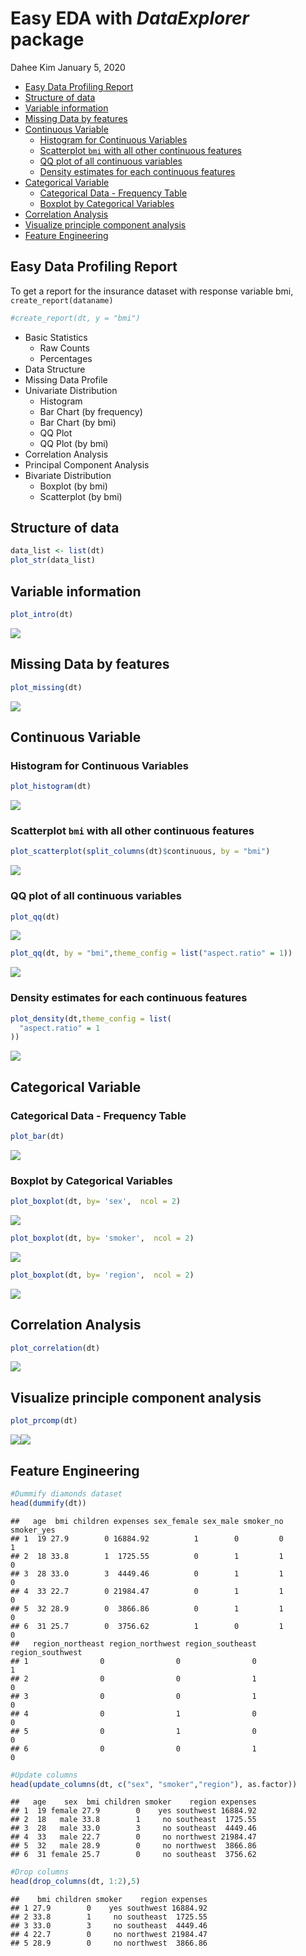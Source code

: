 Easy EDA with *DataExplorer* package
================
Dahee Kim
January 5, 2020

  - [Easy Data Profiling Report](#easy-data-profiling-report)
  - [Structure of data](#structure-of-data)
  - [Variable information](#variable-information)
  - [Missing Data by features](#missing-data-by-features)
  - [Continuous Variable](#continuous-variable)
      - [Histogram for Continuous
        Variables](#histogram-for-continuous-variables)
      - [Scatterplot `bmi` with all other continuous
        features](#scatterplot-bmi-with-all-other-continuous-features)
      - [QQ plot of all continuous
        variables](#qq-plot-of-all-continuous-variables)
      - [Density estimates for each continuous
        features](#density-estimates-for-each-continuous-features)
  - [Categorical Variable](#categorical-variable)
      - [Categorical Data - Frequency
        Table](#categorical-data---frequency-table)
      - [Boxplot by Categorical
        Variables](#boxplot-by-categorical-variables)
  - [Correlation Analysis](#correlation-analysis)
  - [Visualize principle component
    analysis](#visualize-principle-component-analysis)
  - [Feature Engineering](#feature-engineering)

## Easy Data Profiling Report

To get a report for the insurance dataset with response variable bmi,
`create_report(dataname)`

``` r
#create_report(dt, y = "bmi")
```

  - Basic Statistics
      - Raw Counts
      - Percentages
  - Data Structure
  - Missing Data Profile
  - Univariate Distribution
      - Histogram
      - Bar Chart (by frequency)
      - Bar Chart (by bmi)
      - QQ Plot
      - QQ Plot (by bmi)
  - Correlation Analysis
  - Principal Component Analysis
  - Bivariate Distribution
      - Boxplot (by bmi)
      - Scatterplot (by bmi)

## Structure of data

``` r
data_list <- list(dt)
plot_str(data_list)
```

## Variable information

``` r
plot_intro(dt)
```

![](EDA_files/figure-gfm/unnamed-chunk-4-1.png)<!-- -->

## Missing Data by features

``` r
plot_missing(dt)
```

![](EDA_files/figure-gfm/unnamed-chunk-5-1.png)<!-- -->

## Continuous Variable

### Histogram for Continuous Variables

``` r
plot_histogram(dt)
```

![](EDA_files/figure-gfm/unnamed-chunk-6-1.png)<!-- -->

### Scatterplot `bmi` with all other continuous features

``` r
plot_scatterplot(split_columns(dt)$continuous, by = "bmi")
```

![](EDA_files/figure-gfm/unnamed-chunk-7-1.png)<!-- -->

### QQ plot of all continuous variables

``` r
plot_qq(dt)
```

![](EDA_files/figure-gfm/unnamed-chunk-8-1.png)<!-- -->

``` r
plot_qq(dt, by = "bmi",theme_config = list("aspect.ratio" = 1))
```

![](EDA_files/figure-gfm/unnamed-chunk-8-2.png)<!-- -->

### Density estimates for each continuous features

``` r
plot_density(dt,theme_config = list(
  "aspect.ratio" = 1
))
```

![](EDA_files/figure-gfm/unnamed-chunk-9-1.png)<!-- -->

## Categorical Variable

### Categorical Data - Frequency Table

``` r
plot_bar(dt)
```

![](EDA_files/figure-gfm/unnamed-chunk-10-1.png)<!-- -->

### Boxplot by Categorical Variables

``` r
plot_boxplot(dt, by= 'sex',  ncol = 2)
```

![](EDA_files/figure-gfm/unnamed-chunk-11-1.png)<!-- -->

``` r
plot_boxplot(dt, by= 'smoker',  ncol = 2)
```

![](EDA_files/figure-gfm/unnamed-chunk-11-2.png)<!-- -->

``` r
plot_boxplot(dt, by= 'region',  ncol = 2)
```

![](EDA_files/figure-gfm/unnamed-chunk-11-3.png)<!-- -->

## Correlation Analysis

``` r
plot_correlation(dt)
```

![](EDA_files/figure-gfm/unnamed-chunk-12-1.png)<!-- -->

## Visualize principle component analysis

``` r
plot_prcomp(dt)
```

![](EDA_files/figure-gfm/unnamed-chunk-13-1.png)<!-- -->![](EDA_files/figure-gfm/unnamed-chunk-13-2.png)<!-- -->

## Feature Engineering

``` r
#Dummify diamonds dataset
head(dummify(dt))
```

    ##   age  bmi children expenses sex_female sex_male smoker_no smoker_yes
    ## 1  19 27.9        0 16884.92          1        0         0          1
    ## 2  18 33.8        1  1725.55          0        1         1          0
    ## 3  28 33.0        3  4449.46          0        1         1          0
    ## 4  33 22.7        0 21984.47          0        1         1          0
    ## 5  32 28.9        0  3866.86          0        1         1          0
    ## 6  31 25.7        0  3756.62          1        0         1          0
    ##   region_northeast region_northwest region_southeast region_southwest
    ## 1                0                0                0                1
    ## 2                0                0                1                0
    ## 3                0                0                1                0
    ## 4                0                1                0                0
    ## 5                0                1                0                0
    ## 6                0                0                1                0

``` r
#Update columns
head(update_columns(dt, c("sex", "smoker","region"), as.factor))
```

    ##   age    sex  bmi children smoker    region expenses
    ## 1  19 female 27.9        0    yes southwest 16884.92
    ## 2  18   male 33.8        1     no southeast  1725.55
    ## 3  28   male 33.0        3     no southeast  4449.46
    ## 4  33   male 22.7        0     no northwest 21984.47
    ## 5  32   male 28.9        0     no northwest  3866.86
    ## 6  31 female 25.7        0     no southeast  3756.62

``` r
#Drop columns
head(drop_columns(dt, 1:2),5)
```

    ##    bmi children smoker    region expenses
    ## 1 27.9        0    yes southwest 16884.92
    ## 2 33.8        1     no southeast  1725.55
    ## 3 33.0        3     no southeast  4449.46
    ## 4 22.7        0     no northwest 21984.47
    ## 5 28.9        0     no northwest  3866.86
